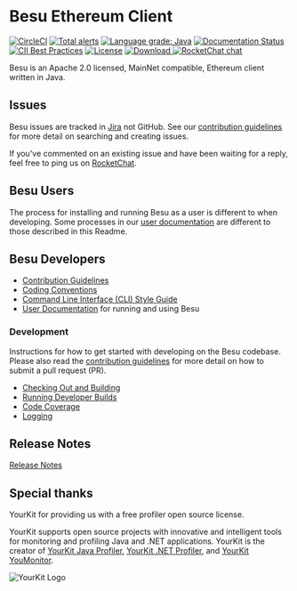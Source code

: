 # Besu Ethereum Client
 [![CircleCI](https://circleci.com/gh/hyperledger/besu/tree/master.svg?style=svg)](https://circleci.com/gh/hyperledger/besu/tree/master)
 [![Total alerts](https://img.shields.io/lgtm/alerts/g/hyperledger/besu.svg?logo=lgtm&logoWidth=18)](https://lgtm.com/projects/g/hyperledger/besu/alerts/)
 [![Language grade: Java](https://img.shields.io/lgtm/grade/java/g/hyperledger/besu.svg?logo=lgtm&logoWidth=18)](https://lgtm.com/projects/g/hyperledger/besu/context:java)
 [![Documentation Status](https://readthedocs.org/projects/hyperledger-besu/badge/?version=latest)](https://besu.hyperledger.org/en/latest/?badge=latest)
 [![CII Best Practices](https://bestpractices.coreinfrastructure.org/projects/3174/badge)](https://bestpractices.coreinfrastructure.org/projects/3174)
 [![License](https://img.shields.io/badge/License-Apache%202.0-blue.svg)](https://github.com/PegasysEng/besu/blob/master/LICENSE)
 [ ![Download](https://api.bintray.com/packages/hyperledger-org/besu-repo/besu/images/download.svg) ](https://bintray.com/hyperledger-org/besu-repo/besu/_latestVersion)
 [![RocketChat chat](https://open.rocket.chat/images/join-chat.svg)](https://chat.hyperledger.org/channel/besu)


Besu is an Apache 2.0 licensed, MainNet compatible, Ethereum client written in Java.

## Issues 

Besu issues are tracked in [Jira](https://pegasys1.atlassian.net/secure/Dashboard.jspa?selectPageId=10117) not GitHub. 
See our [contribution guidelines](CONTRIBUTING.md) for more detail on searching and creating issues. 

If you've commented on an existing issue and have been waiting for a reply, feel free to ping us on [RocketChat].  

## Besu Users

The process for installing and running Besu as a user is different to when developing. Some processes in our [user documentation](https://besu.hyperledger.org/en/latest/) are different to those described in this Readme.

## Besu Developers

* [Contribution Guidelines](CONTRIBUTING.md)
* [Coding Conventions](CODING-CONVENTIONS.md)
* [Command Line Interface (CLI) Style Guide](CLI-STYLE-GUIDE.md)
* [User Documentation] for running and using Besu

### Development

Instructions for how to get started with developing on the Besu codebase. Please also read the
[contribution guidelines](CONTRIBUTING.md) for more detail on how to submit a pull request (PR).

* [Checking Out and Building](docs/development/building.md)
* [Running Developer Builds](docs/development/running-developer-builds.md)
* [Code Coverage](docs/development/code-coverage.md)
* [Logging](docs/development/logging.md)

[User Documentation]: https://besu.hyperledger.org/
[RocketChat]: https://chat.hyperledger.org/channel/besu

## Release Notes

[Release Notes](CHANGELOG.md)

## Special thanks
YourKit for providing us with a free profiler open source license. 

YourKit supports open source projects with innovative and intelligent tools
for monitoring and profiling Java and .NET applications.
YourKit is the creator of <a href="https://www.yourkit.com/java/profiler/">YourKit Java Profiler</a>,
<a href="https://www.yourkit.com/.net/profiler/">YourKit .NET Profiler</a>,
and <a href="https://www.yourkit.com/youmonitor/">YourKit YouMonitor</a>.

![YourKit Logo](https://www.yourkit.com/images/yklogo.png)